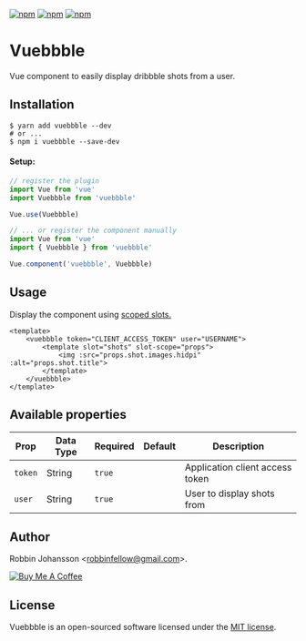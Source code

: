 [![npm](https://img.shields.io/npm/v/vuebbble.svg)](https://www.npmjs.com/package/vuebbble)
[![npm](https://img.shields.io/npm/dt/vuebbble.svg)](https://www.npmjs.com/package/vuebbble)
[![npm](https://img.shields.io/npm/l/vuebbble.svg)](https://www.npmjs.com/package/vuebbble)

# Vuebbble
Vue component to easily display dribbble shots from a user.

## Installation
```shell
$ yarn add vuebbble --dev
# or ...
$ npm i vuebbble --save-dev
```

#### Setup:

```javascript
// register the plugin
import Vue from 'vue'
import Vuebbble from 'vuebbble'

Vue.use(Vuebbble)

// ... or register the component manually
import Vue from 'vue'
import { Vuebbble } from 'vuebbble'

Vue.component('vuebbble', Vuebbble)
```

## Usage

Display the component using [scoped slots.](https://vuejs.org/v2/guide/components.html#Scoped-Slots)

```vue
<template>
    <vuebbble token="CLIENT_ACCESS_TOKEN" user="USERNAME">
        <template slot="shots" slot-scope="props">
            <img :src="props.shot.images.hidpi" :alt="props.shot.title">
        </template>
    </vuebbble>
</template>
```

## Available properties

Prop           | Data Type  | Required  | Default   | Description
-------------- | ---------- | --------- | -------   | -----------
`token`        | String     | `true`    |           | Application client access token
`user`         | String     | `true`    |           | User to display shots from

## Author

Robbin Johansson \<robbinfellow@gmail.com>.

[![Buy Me A Coffee](https://www.buymeacoffee.com/assets/img/custom_images/orange_img.png)](https://www.buymeacoffee.com/robbinfellow)

## License

Vuebbble is an open-sourced software licensed under the [MIT license](http://opensource.org/licenses/MIT).
